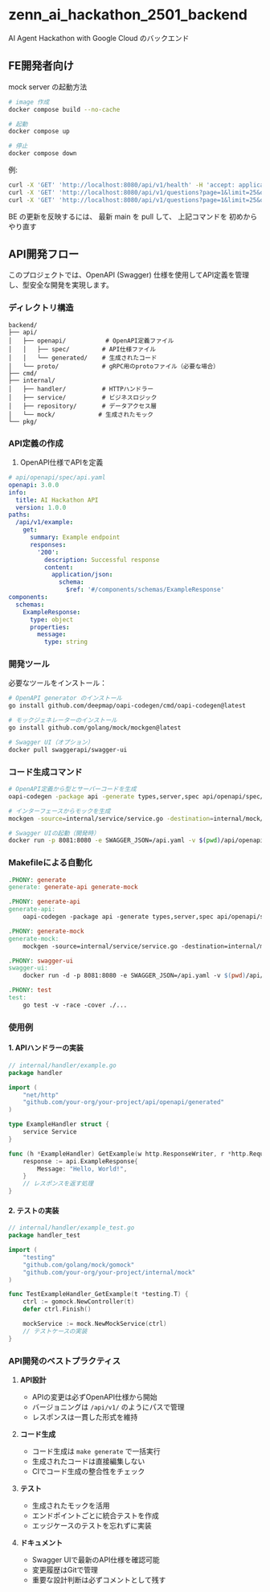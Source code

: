 # zenn_ai_hackathon_2501_backend

AI Agent Hackathon with Google Cloud のバックエンド

## FE開発者向け

mock server の起動方法

```bash
# image 作成
docker compose build --no-cache

# 起動
docker compose up

# 停止
docker compose down
```

例:

```bash
curl -X 'GET' 'http://localhost:8080/api/v1/health' -H 'accept: application/json'
curl -X 'GET' 'http://localhost:8080/api/v1/questions?page=1&limit=25&order=latest' -H 'accept: application/json'
curl -X 'GET' 'http://localhost:8080/api/v1/questions?page=1&limit=25&order=latest' -H 'accept: application/json' -H '__example: Example'
```

BE の更新を反映するには、 最新 main を pull して、 上記コマンドを 初めからやり直す

## API開発フロー

このプロジェクトでは、OpenAPI (Swagger) 仕様を使用してAPI定義を管理し、型安全な開発を実現します。

### ディレクトリ構造

```text
backend/
├── api/
│   ├── openapi/           # OpenAPI定義ファイル
│   │   ├── spec/         # API仕様ファイル
│   │   └── generated/    # 生成されたコード
│   └── proto/            # gRPC用のprotoファイル（必要な場合）
├── cmd/
├── internal/
│   ├── handler/          # HTTPハンドラー
│   ├── service/          # ビジネスロジック
│   ├── repository/       # データアクセス層
│   └── mock/            # 生成されたモック
└── pkg/
```

### API定義の作成

1. OpenAPI仕様でAPIを定義

```yaml
# api/openapi/spec/api.yaml
openapi: 3.0.0
info:
  title: AI Hackathon API
  version: 1.0.0
paths:
  /api/v1/example:
    get:
      summary: Example endpoint
      responses:
        '200':
          description: Successful response
          content:
            application/json:
              schema:
                $ref: '#/components/schemas/ExampleResponse'
components:
  schemas:
    ExampleResponse:
      type: object
      properties:
        message:
          type: string
```

### 開発ツール

必要なツールをインストール：

```bash
# OpenAPI generator のインストール
go install github.com/deepmap/oapi-codegen/cmd/oapi-codegen@latest

# モックジェネレーターのインストール
go install github.com/golang/mock/mockgen@latest

# Swagger UI（オプション）
docker pull swaggerapi/swagger-ui
```

### コード生成コマンド

```bash
# OpenAPI定義から型とサーバーコードを生成
oapi-codegen -package api -generate types,server,spec api/openapi/spec/api.yaml > api/openapi/generated/api.gen.go

# インターフェースからモックを生成
mockgen -source=internal/service/service.go -destination=internal/mock/service_mock.go

# Swagger UIの起動（開発時）
docker run -p 8081:8080 -e SWAGGER_JSON=/api.yaml -v $(pwd)/api/openapi/spec/api.yaml:/api.yaml swaggerapi/swagger-ui
```

### Makefileによる自動化

```makefile
.PHONY: generate
generate: generate-api generate-mock

.PHONY: generate-api
generate-api:
    oapi-codegen -package api -generate types,server,spec api/openapi/spec/api.yaml > api/openapi/generated/api.gen.go

.PHONY: generate-mock
generate-mock:
    mockgen -source=internal/service/service.go -destination=internal/mock/service_mock.go

.PHONY: swagger-ui
swagger-ui:
    docker run -d -p 8081:8080 -e SWAGGER_JSON=/api.yaml -v $(pwd)/api/openapi/spec/api.yaml:/api.yaml swaggerapi/swagger-ui

.PHONY: test
test:
    go test -v -race -cover ./...
```

### 使用例

#### 1. APIハンドラーの実装

```go
// internal/handler/example.go
package handler

import (
    "net/http"
    "github.com/your-org/your-project/api/openapi/generated"
)

type ExampleHandler struct {
    service Service
}

func (h *ExampleHandler) GetExample(w http.ResponseWriter, r *http.Request) {
    response := api.ExampleResponse{
        Message: "Hello, World!",
    }
    // レスポンスを返す処理
}
```

#### 2. テストの実装

```go
// internal/handler/example_test.go
package handler_test

import (
    "testing"
    "github.com/golang/mock/gomock"
    "github.com/your-org/your-project/internal/mock"
)

func TestExampleHandler_GetExample(t *testing.T) {
    ctrl := gomock.NewController(t)
    defer ctrl.Finish()

    mockService := mock.NewMockService(ctrl)
    // テストケースの実装
}
```

### API開発のベストプラクティス

1. **API設計**
   - APIの変更は必ずOpenAPI仕様から開始
   - バージョニングは `/api/v1/` のようにパスで管理
   - レスポンスは一貫した形式を維持

2. **コード生成**
   - コード生成は `make generate` で一括実行
   - 生成されたコードは直接編集しない
   - CIでコード生成の整合性をチェック

3. **テスト**
   - 生成されたモックを活用
   - エンドポイントごとに統合テストを作成
   - エッジケースのテストを忘れずに実装

4. **ドキュメント**
   - Swagger UIで最新のAPI仕様を確認可能
   - 変更履歴はGitで管理
   - 重要な設計判断は必ずコメントとして残す
